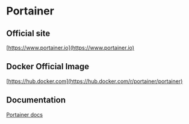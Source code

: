 # Portainer

## Official site
[https://www.portainer.io](https://www.portainer.io)

## Docker Official Image
[https://hub.docker.com](https://hub.docker.com/r/portainer/portainer)

## Documentation
[Portainer docs](https://portainer.readthedocs.io)

